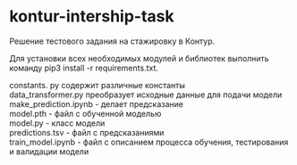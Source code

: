 # kontur-intership-task

Решение тестового задания на стажировку в Контур.

Для установки всех необходимых модулей и библиотек выполнить команду pip3 install -r requirements.txt.

constants. py содержит различные константы  
data_transformer.py преобразует исходные данные для подачи модели  
make_prediction.ipynb - делает предсказание  
model.pth - файл с обученной моделью  
model.py - класс модели  
predictions.tsv - файл с предсказаниями  
train_model.ipynb - файл с описанием процесса обучения, тестирования и валидации модели


